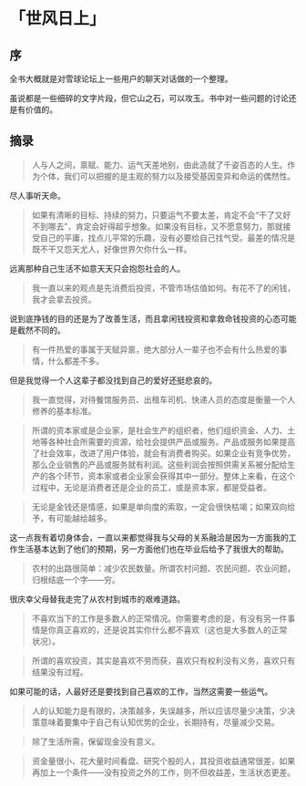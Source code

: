 # 「世风日上」

## 序
全书大概就是对雪球论坛上一些用户的聊天对话做的一个整理。  

虽说都是一些细碎的文字片段，但它山之石，可以攻玉。书中对一些问题的讨论还是有价值的。

## 摘录
> 人与人之间，禀赋、能力、运气天差地别，由此造就了千姿百态的人生。作为个体，我们可以把握的是主观的努力以及接受基因变异和命运的偶然性。

尽人事听天命。

> 如果有清晰的目标、持续的努力，只要运气不要太差，肯定不会“干了又好不到哪去”，肯定会好得超乎想象。如果没有目标，又不愿意努力，那就接受自己的平庸，找点儿平常的乐趣，没有必要给自己找气受。最差的情况是既不干又怨天尤人，好像世界欠你什么一样。

远离那种自己生活不如意天天只会抱怨社会的人。

> 我一直以来的观点是先消费后投资，不管市场估值如何。有花不了的闲钱，我才会拿去投资。

说到底挣钱的目的还是为了改善生活，而且拿闲钱投资和拿救命钱投资的心态可能是截然不同的。

> 有一件热爱的事属于天赋异禀，绝大部分人一辈子也不会有什么热爱的事情，什么都差不多。

但是我觉得一个人这辈子都没找到自己的爱好还挺悲哀的。

> 我一直觉得，对待餐馆服务员、出租车司机、快递人员的态度是衡量一个人修养的基本标准。

> 所谓的资本家或是企业家，是社会生产的组织者，他们组织资金、人力、土地等各种社会所需要的资源，给社会提供产品或服务。产品或服务如果提高了社会效率，改进了用户体验，就会有消费者购买。如果企业有竞争优势，那么企业销售的产品或服务就有利润。这些利润会按照供需关系被分配给生产的各个环节，资本家或者企业家会获得其中一部分。整体上来看，在这个过程中，无论是消费者还是企业的员工，或是资本家，都是受益者。

> 无论是金钱还是情感，如果是单向度的索取，一定会很快枯竭；如果双向给予，有可能越给越多。

这一点我有着切身体会，一直以来都觉得我与父母的关系融洽是因为一方面我的工作生活基本达到了他们的预期，另一方面他们也在毕业后给予了我很大的帮助。

> 农村的出路很简单：减少农民数量。所谓农村问题、农民问题、农业问题，归根结底一个字——穷。

很庆幸父母替我走完了从农村到城市的艰难道路。

> 不喜欢当下的工作是多数人的正常情况。你需要考虑的是，有没有另一件事情是你真正喜欢的，还是说其实你什么都不喜欢（这也是大多数人的正常 状况）。

> 所谓的喜欢投资，其实是喜欢不劳而获，喜欢只有权利没有义务，喜欢只有结果没有过程。

如果可能的话，人最好还是要找到自己喜欢的工作，当然这需要一些运气。

> 人的认知能力是有限的，决策越多，失误越多，所以应该尽量少决策，少决策意味着要集中于自己有认知优势的企业，长期持有，尽量减少交易。

> 除了生活所需，保留现金没有意义。

> 资金量很小、花大量时间看盘、研究个股的人，其投资收益通常很差，如果再加上一个条件——没有投资之外的工作，则不但收益差，生活状态更差。
